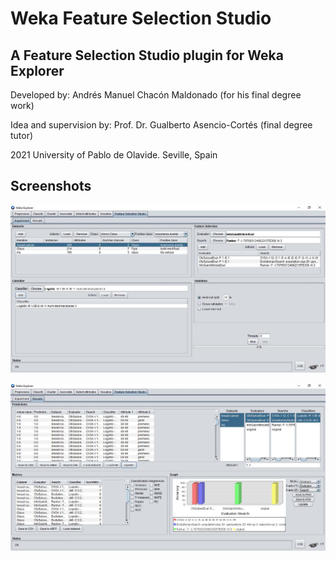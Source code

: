 # Weka Feature Selection Studio
## A Feature Selection Studio plugin for Weka Explorer

Developed by: Andrés Manuel Chacón Maldonado (for his final degree work)

Idea and supervision by: Prof. Dr. Gualberto Asencio-Cortés (final degree tutor)

2021 University of Pablo de Olavide. Seville, Spain

## Screenshots

![Experiment panel](screenshots/fsstudio1.jpg)

![Results panel](screenshots/fsstudio2.jpg)
